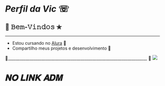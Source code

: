 
# _Perfil da Vic_ ☏
## 👋 𝙱𝚎𝚖-𝚅𝚒𝚗𝚍𝚘𝚜 ✬
___________________________________________________
* Estou cursando no [Alura](https://www.alura.com.br/) 🔗
* Compartilho meus projetos e desenvolvimento 🎴
  
 🌻_______________________________________________________________________ 🌻
     ![](https://media1.tenor.com/m/kbFSEW2leGkAAAAC/baddie-anime.gif)

# 𝑵𝑶 𝑳𝑰𝑵𝑲 𝑨𝑫𝑴
